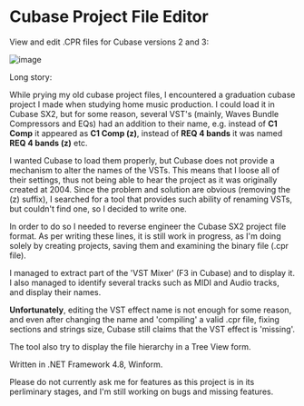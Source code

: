 # Cubase Project File Editor

View and edit .CPR files for Cubase versions 2 and 3:

![image](https://github.com/omeriko9/Cubase-Project-File-Reverse-Engineering/assets/5153984/af48a6c5-7cd8-40d4-80db-3d8cc2b2ede7)

Long story:

While prying my old cubase project files, I encountered a graduation cubase project I made when studying home music production.
I could load it in Cubase SX2, but for some reason, several VST's (mainly, Waves Bundle Compressors and EQs) had an addition to their name, e.g. instead of **C1 Comp** it appeared as **C1 Comp (z)**, instead of **REQ 4 bands** it was named **REQ 4 bands (z)** etc.

I wanted Cubase to load them properly, but Cubase does not provide a mechanism to alter the names of the VSTs. 
This means that I loose all of their settings, thus not being able to hear the project as it was originally created at 2004.
Since the problem and solution are obvious (removing the (z) suffix), I searched for a tool that provides such ability of renaming VSTs, but couldn't find one, so I decided to write one.

In order to do so I needed to reverse engineer the Cubase SX2 project file format.
As per writing these lines, it is still work in progress, as I'm doing solely by creating projects, saving them and examining the binary file (.cpr file).

I managed to extract part of the 'VST Mixer' (F3 in Cubase) and to display it. 
I also managed to identify several tracks such as MIDI and Audio tracks, and display their names.

**Unfortunately**, editing the VST effect name is not enough for some reason, and even after changing the name and 'compiling' a valid .cpr file, fixing sections and strings size, Cubase still claims that the VST effect is 'missing'.

The tool also try to display the file hierarchy in a Tree View form.

Written in .NET Framework 4.8, Winform.

Please do not currently ask me for features as this project is in its perliminary stages, and I'm still working on bugs and missing features.
